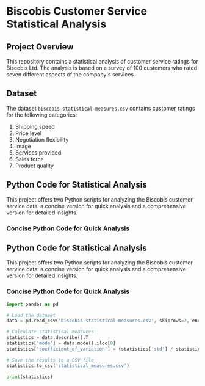 # Biscobis Customer Service Statistical Analysis

## Project Overview

This repository contains a statistical analysis of customer service ratings for Biscobis Ltd. The analysis is based on a survey of 100 customers who rated seven different aspects of the company's services.

## Dataset

The dataset `biscobis-statistical-measures.csv` contains customer ratings for the following categories:

1. Shipping speed
2. Price level
3. Negotiation flexibility
4. Image
5. Services provided
6. Sales force
7. Product quality

## Python Code for Statistical Analysis

This project offers two Python scripts for analyzing the Biscobis customer service data: a concise version for quick analysis and a comprehensive version for detailed insights.

### Concise Python Code for Quick Analysis

## Python Code for Statistical Analysis

This project offers two Python scripts for analyzing the Biscobis customer service data: a concise version for quick analysis and a comprehensive version for detailed insights.

### Concise Python Code for Quick Analysis

```python
import pandas as pd

# Load the dataset
data = pd.read_csv('biscobis-statistical-measures.csv', skiprows=2, encoding='latin1')

# Calculate statistical measures
statistics = data.describe().T
statistics['mode'] = data.mode().iloc[0]
statistics['coefficient_of_variation'] = (statistics['std'] / statistics['mean']) * 100

# Save the results to a CSV file
statistics.to_csv('statistical_measures.csv')

print(statistics)
```

